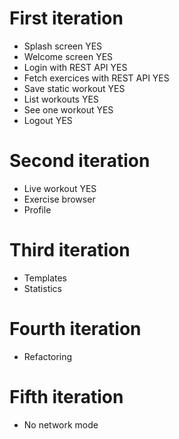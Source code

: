 # First iteration

- Splash screen YES
- Welcome screen YES
- Login with REST API YES
- Fetch exercices with REST API YES
- Save static workout YES
- List workouts YES
- See one workout YES
- Logout YES

# Second iteration

- Live workout YES
- Exercise browser
- Profile

# Third iteration

- Templates
- Statistics

# Fourth iteration

- Refactoring

# Fifth iteration

- No network mode